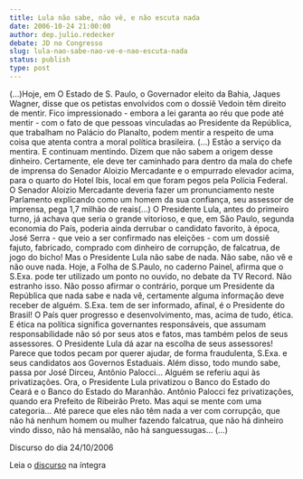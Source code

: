 ```yaml
---
title: Lula não sabe, não vê, e não escuta nada
date: 2006-10-24 21:00:00
author: dep.julio.redecker
debate: JD no Congresso
slug: lula-nao-sabe-nao-ve-e-nao-escuta-nada
status: publish 
type: post
---
```


(...)Hoje, em O Estado de S. Paulo, o Governador eleito da Bahia, Jaques Wagner, disse que os petistas envolvidos com o dossiê Vedoin têm direito de mentir. Fico impressionado - embora a lei garanta ao réu que pode até mentir - com o fato de que pessoas vinculadas ao Presidente da República, que trabalham no Palácio do Planalto, podem mentir a respeito de uma coisa que atenta contra a moral política brasileira. (...) Estão a serviço da mentira. E continuam mentindo. Dizem que não sabem a origem desse dinheiro. Certamente, ele deve ter caminhado para dentro da mala do chefe de imprensa do Senador Aloizio Mercadante e o empurrado elevador acima, para o quarto do Hotel Ibis, local em que foram pegos pela Polícia Federal. O Senador Aloizio Mercadante deveria fazer um pronunciamento neste Parlamento explicando como um homem da sua confiança, seu assessor de imprensa, pega 1,7 milhão de reais(...) O Presidente Lula, antes do primeiro turno, já achava que seria o grande vitorioso, e que, em São Paulo, segunda economia do País, poderia ainda derrubar o candidato favorito, à época, José Serra - que veio a ser confirmado nas eleições - com um dossiê fajuto, fabricado, comprado com dinheiro de corrupção, de falcatrua, de jogo do bicho! Mas o Presidente Lula não sabe de nada. Não sabe, não vê e não ouve nada. Hoje, a Folha de S.Paulo, no caderno Painel, afirma que o S.Exa. pode ter utilizado um ponto no ouvido, no debate da TV Record. Não estranho isso. Não posso afirmar o contrário, porque um Presidente da República que nada sabe e nada vê, certamente alguma informação deve receber de alguém. S.Exa. tem de ser informado, afinal, é o Presidente do Brasil! O País quer progresso e desenvolvimento, mas, acima de tudo, ética. E ética na política significa governantes responsáveis, que assumam responsabilidade não só por seus atos e fatos, mas também pelos de seus assessores. O Presidente Lula dá azar na escolha de seus assessores! Parece que todos pecam por querer ajudar, de forma fraudulenta, S.Exa. e seus candidatos aos Governos Estaduais. Além disso, todo mundo sabe, passa por José Dirceu, Antônio Palocci... Alguém se referiu aqui às privatizações. Ora, o Presidente Lula privatizou o Banco do Estado do Ceará e o Banco do Estado do Maranhão. Antônio Palocci fez privatizações, quando era Prefeito de Ribeirão Preto. Mas aqui se mente com uma categoria... Até parece que eles não têm nada a ver com corrupção, que não há nenhum homem ou mulher fazendo falcatrua, que não há dinheiro vindo disso, não há mensalão, não há sanguessugas... (...)


Discurso do dia 24/10/2006


Leia o [discurso](http://www.camara.gov.br/internet/plenario/notas/ordinari/v241006.pdf) na íntegra


